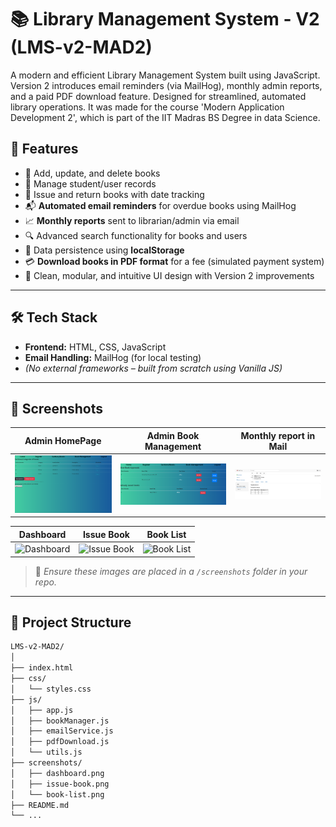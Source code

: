 # 📚 Library Management System - V2 (LMS-v2-MAD2)

A modern and efficient Library Management System built using JavaScript. Version 2 introduces email reminders (via MailHog), monthly admin reports, and a paid PDF download feature. Designed for streamlined, automated library operations.
 It was made for the course 'Modern Application Development 2', which is part of the IIT Madras BS Degree in data Science.

## 🚀 Features

- 📖 Add, update, and delete books
- 👤 Manage student/user records
- 📅 Issue and return books with date tracking
- 📬 **Automated email reminders** for overdue books using MailHog
- 📈 **Monthly reports** sent to librarian/admin via email
- 🔍 Advanced search functionality for books and users
- 💾 Data persistence using **localStorage**
- 💳 **Download books in PDF format** for a fee (simulated payment system)
- 🧹 Clean, modular, and intuitive UI design with Version 2 improvements

---

## 🛠️ Tech Stack

- **Frontend:** HTML, CSS, JavaScript
- **Email Handling:** MailHog (for local testing)
- *(No external frameworks – built from scratch using Vanilla JS)*

---

## 📸 Screenshots

| Admin HomePage | Admin Book Management | Monthly report in Mail |
|----------|------------|-----------|
| ![HomePage](./screenshots/AdminHomePage.png) | ![BookManage](./screenshots/AdminBookManagement.png) | ![MailHogMonthly](./screenshots/MailHogMonthlyReport.png) |

| Dashboard | Issue Book | Book List |
|----------|------------|-----------|
| ![Dashboard](./screenshots/dashboard.png) | ![Issue Book](./screenshots/issue-book.png) | ![Book List](./screenshots/book-list.png) |

> 📁 *Ensure these images are placed in a `/screenshots` folder in your repo.*

---

## 📂 Project Structure

```bash
LMS-v2-MAD2/
│
├── index.html
├── css/
│   └── styles.css
├── js/
│   ├── app.js
│   ├── bookManager.js
│   ├── emailService.js
│   ├── pdfDownload.js
│   └── utils.js
├── screenshots/
│   ├── dashboard.png
│   ├── issue-book.png
│   └── book-list.png
├── README.md
└── ...

